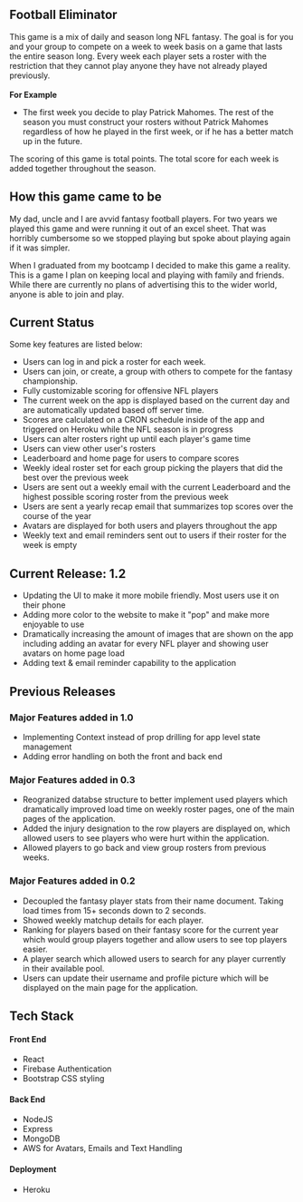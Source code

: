 ## Football Eliminator

This game is a mix of daily and season long NFL fantasy. The goal is for you and your group to compete on a week to week basis on a game that lasts the entire season long. Every week each player sets a roster with the restriction that they cannot play anyone they have not already played previously.
<br />
<br />
<strong>For Example</strong>

- The first week you decide to play Patrick Mahomes. The rest of the season you must construct your rosters without Patrick Mahomes regardless of how he played in the first week, or if he has a better match up in the future.

The scoring of this game is total points. The total score for each week is added together throughout the season.
<br />

## How this game came to be

My dad, uncle and I are avvid fantasy football players. For two years we played this game and were running it out of an excel sheet. That was horribly cumbersome so we stopped playing but spoke about playing again if it was simpler.

When I graduated from my bootcamp I decided to make this game a reality. This is a game I plan on keeping local and playing with family and friends. While there are currently no plans of advertising this to the wider world, anyone is able to join and play.

## Current Status

Some key features are listed below:

- Users can log in and pick a roster for each week.
- Users can join, or create, a group with others to compete for the fantasy championship.
- Fully customizable scoring for offensive NFL players
- The current week on the app is displayed based on the current day and are automatically updated based off server time.
- Scores are calculated on a CRON schedule inside of the app and triggered on Heroku while the NFL season is in progress
- Users can alter rosters right up until each player's game time
- Users can view other user's rosters
- Leaderboard and home page for users to compare scores
- Weekly ideal roster set for each group picking the players that did the best over the previous week
- Users are sent out a weekly email with the current Leaderboard and the highest possible scoring roster from the previous week
- Users are sent a yearly recap email that summarizes top scores over the course of the year
- Avatars are displayed for both users and players throughout the app
- Weekly text and email reminders sent out to users if their roster for the week is empty

## Current Release: 1.2

- Updating the UI to make it more mobile friendly. Most users use it on their phone
- Adding more color to the website to make it "pop" and make more enjoyable to use
- Dramatically increasing the amount of images that are shown on the app including adding an avatar for every NFL player and showing user avatars on home page load
- Adding text & email reminder capability to the application

## Previous Releases

### Major Features added in 1.0

- Implementing Context instead of prop drilling for app level state management
- Adding error handling on both the front and back end

### Major Features added in 0.3

- Reogranized databse structure to better implement used players which dramatically improved load time on weekly roster pages, one of the main pages of the application.
- Added the injury designation to the row players are displayed on, which allowed users to see players who were hurt within the application.
- Allowed players to go back and view group rosters from previous weeks.

### Major Features added in 0.2

- Decoupled the fantasy player stats from their name document. Taking load times from 15+ seconds down to 2 seconds.
- Showed weekly matchup details for each player.
- Ranking for players based on their fantasy score for the current year which would group players together and allow users to see top players easier.
- A player search which allowed users to search for any player currently in their available pool.
- Users can update their username and profile picture which will be displayed on the main page for the application.

## Tech Stack
#### Front End
- React
- Firebase Authentication
- Bootstrap CSS styling
#### Back End
- NodeJS
- Express
- MongoDB
- AWS for Avatars, Emails and Text Handling
#### Deployment
- Heroku